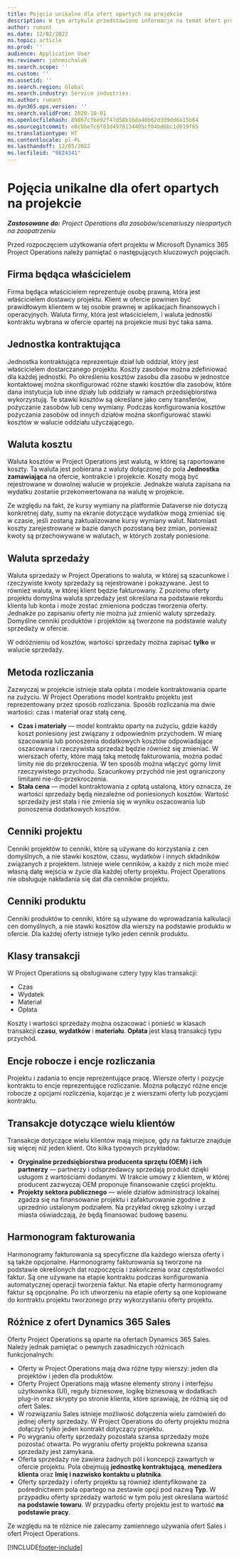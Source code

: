 ```yaml
---
title: Pojęcia unikalne dla ofert opartych na projekcie
description: W tym artykule przedstawiono informacje na temat ofert projektu w aplikacji Microsoft Dynamics 365 Project Operations.
author: rumant
ms.date: 12/02/2022
ms.topic: article
ms.prod: ''
audience: Application User
ms.reviewer: johnmichalak
ms.search.scope: ''
ms.custom: ''
ms.assetid: ''
ms.search.region: Global
ms.search.industry: Service industries
ms.author: rumant
ms.dyn365.ops.version: ''
ms.search.validFrom: 2020-10-01
ms.openlocfilehash: 89867cfbe92f47d58b16da40b62d3d9dd6a15b64
ms.sourcegitcommit: e0cbbe7c6f03d4978134405cf04bd8bc1d019f65
ms.translationtype: HT
ms.contentlocale: pl-PL
ms.lasthandoff: 12/05/2022
ms.locfileid: "9824341"
---
```

# <a name="concepts-unique-to-project-based-quotes"></a>Pojęcia unikalne dla ofert opartych na projekcie

_**Zastosowane do:** Project Operations dla zasobów/scenariuszy nieopartych na zaopatrzeniu_

Przed rozpoczęciem użytkowania ofert projektu w Microsoft Dynamics 365 Project Operations należy pamiętać o następujących kluczowych pojęciach.

## <a name="owning-company"></a>Firma będąca właścicielem

Firma będąca właścicielem reprezentuje osobę prawną, która jest właścicielem dostawcy projektu. Klient w ofercie powinien być prawidłowym klientem w tej osobie prawnej w aplikacjach finansowych i operacyjnych. Waluta firmy, która jest właścicielem, i waluta jednostki kontraktu wybrana w ofercie opartej na projekcie musi być taka sama.

## <a name="contracting-unit"></a>Jednostka kontraktująca

Jednostka kontraktująca reprezentuje dział lub oddział, który jest właścicielem dostarczanego projektu. Koszty zasobów można zdefiniować dla każdej jednostki. Po określeniu kosztów zasobu dla zasobu w jednostce kontaktowej można skonfigurować różne stawki kosztów dla zasobów, które dana instytucja lub inne działy lub oddziały w ramach przedsiębiorstwa wykorzystują. Te stawki kosztów są określane jako ceny transferów, pożyczanie zasobów lub ceny wymiany. Podczas konfigurowania kosztów pożyczania zasobów od innych działów można skonfigurować stawki kosztów w walucie oddziału użyczającego.

## <a name="cost-currency"></a>Waluta kosztu

Waluta kosztów w Project Operations jest walutą, w której są raportowane koszty. Ta waluta jest pobierana z waluty dołączonej do pola **Jednostka zamawiająca** na ofercie, kontrakcie i projekcie. Koszty mogą być rejestrowane w dowolnej walucie w projekcie. Jednakże waluta zapisana na wydatku zostanie przekonwertowana na walutę w projekcie.

Ze względu na fakt, że kursy wymiany na platformie Dataverse nie dotyczą konkretnej daty, sumy na ekranie dotyczące wydatków mogą zmieniać się w czasie, jeśli zostaną zaktualizowane kursy wymiany walut. Natomiast koszty zarejestrowane w bazie danych pozostaną bez zmian, ponieważ kwoty są przechowywane w walutach, w których zostały poniesione.

## <a name="sales-currency"></a>Waluta sprzedaży

Waluta sprzedaży w Project Operations to waluta, w której są szacunkowe i rzeczywiste kwoty sprzedaży są rejestrowane i pokazywane. Jest to również waluta, w której klient będzie fakturowany. Z poziomu oferty projektu domyślna waluta sprzedaży jest określana na podstawie rekordu klienta lub konta i może zostać zmieniona podczas tworzenia oferty. Jednakże po zapisaniu oferty nie można już zmienić waluty sprzedaży. Domyślne cenniki produktów i projektów są tworzone na podstawie waluty sprzedaży w ofercie.

W odróżnieniu od kosztów, wartości sprzedaży można zapisać **tylko** w walucie sprzedaży.

## <a name="billing-method"></a>Metoda rozliczania

Zazwyczaj w projekcie istnieje stała opłata i modele kontraktowania oparte na zużyciu. W Project Operations model kontraktu projektu jest reprezentowany przez sposób rozliczania. Sposób rozliczania ma dwie wartości: czas i materiał oraz stałą cenę.

- **Czas i materiały** — model kontraktu oparty na zużyciu, gdzie każdy koszt poniesiony jest związany z odpowiednim przychodem. W miarę szacowania lub ponoszenia dodatkowych kosztów odpowiadające oszacowana i rzeczywista sprzedaż będzie również się zmieniać. W wierszach oferty, które mają taką metodę fakturowania, można podać limity nie do przekroczenia. W ten sposób można włączyć górny limit rzeczywistego przychodu. Szacunkowy przychód nie jest ograniczony limitami nie-do-przekroczenia.
- **Stała cena** — model kontraktowania z opłatą ustaloną, który oznacza, że wartości sprzedaży będą niezależne od poniesionych kosztów. Wartość sprzedaży jest stała i nie zmienia się w wyniku oszacowania lub ponoszenia dodatkowych kosztów.

## <a name="project-price-lists"></a>Cenniki projektu

Cenniki projektów to cenniki, które są używane do korzystania z cen domyślnych, a nie stawki kosztów, czasu, wydatków i innych składników związanych z projektem. Istnieje wiele cenników, a każdy z nich może mieć własną datę wejścia w życie dla każdej oferty projektu. Project Operations nie obsługuje nakładania się dat dla cenników projektu.

## <a name="product-price-lists"></a>Cenniki produktu

Cenniki produktów to cenniki, które są używane do wprowadzania kalkulacji cen domyślnych, a nie stawki kosztów dla wierszy na podstawie produktu w ofercie. Dla każdej oferty istnieje tylko jeden cennik produktu.

## <a name="transaction-classes"></a>Klasy transakcji

W Project Operations są obsługiwane cztery typy klas transakcji:

- Czas
- Wydatek
- Materiał
- Opłata

Koszty i wartości sprzedaży można oszacować i ponieść w klasach transakcji **czasu**, **wydatków** i **materiału**. **Opłata** jest klasą transakcji typu przychód.

## <a name="work-entities-and-billing-entities"></a>Encje robocze i encje rozliczania

Projektu i zadania to encje reprezentujące pracę. Wiersze oferty i pozycje kontraktu to encje reprezentujące rozliczanie. Można połączyć różne encje robocze z opcjami rozliczenia, kojarząc je z wierszami oferty lub pozycjami kontraktu.

## <a name="multi-customer-deals"></a>Transakcje dotyczące wielu klientów

Transakcje dotyczące wielu klientów mają miejsce, gdy na fakturze znajduje się więcej niż jeden klient. Oto kilka typowych przykładów:

- **Oryginalne przedsiębiorstwa producenta sprzętu (OEM) i ich partnerzy** — partnerzy i odsprzedawcy sprzedają produkt dzięki usługom z wartościami dodanymi. W trakcie umowy z klientem, w której producent zazwyczaj OEM proponuje finansowanie części projektu.
- **Projekty sektora publicznego** — wiele działów administracji lokalnej zgadza się na finansowanie projektu i zafakturowanie zgodnie z uprzednio ustalonym podziałem. Na przykład okręg szkolny i urząd miasta oświadczają, że będą finansować budowę basenu.

## <a name="invoice-schedules"></a>Harmonogram fakturowania

Harmonogramy fakturowania są specyficzne dla każdego wiersza oferty i są także opcjonalne. Harmonogramy fakturowania są tworzone na podstawie określonych dat rozpoczęcia i zakończenia oraz częstotliwości faktur. Są one używane na etapie kontraktu podczas konfigurowania automatycznej operacji tworzenia faktur. Na etapie oferty harmonogramy faktur są opcjonalne. Po ich utworzeniu na etapie oferty są one kopiowane do kontraktu projektu tworzonego przy wykorzystaniu oferty projektu.

## <a name="differences-from-dynamics-365-sales-quotes"></a>Różnice z ofert Dynamics 365 Sales

Oferty Project Operations są oparte na ofertach Dynamics 365 Sales. Należy jednak pamiętać o pewnych zasadniczych różnicach funkcjonalnych:

- Oferty w Project Operations mają dwa różne typy wierszy: jeden dla projektów i jeden dla produktów.
- Oferty Project Operations mają własne elementy strony i interfejsu użytkownika (UI), reguły biznesowe, logikę biznesową w dodatkach plug-in oraz skrypty po stronie klienta, które sprawiają, że różnią się od ofert Sales.
- W rozwiązaniu Sales istnieje możliwość dołączenia wielu zamówień do jednej oferty sprzedaży. W Project Operations do oferty projektu można dołączyć tylko jeden kontrakt dotyczący projektu.
- Po wygraniu oferty sprzedaży pozostała szansa sprzedaży może pozostać otwarta. Po wygraniu oferty projektu pokrewna szansa sprzedaży jest zamykana.
- Oferta sprzedaży nie zawiera żadnych pól i koncepcji zawartych w ofercie projektu. Pola obejmują **jednostkę kontraktującą**, **menedżera klienta** oraz **Imię i nazwisko kontaktu u płatnika**.
- Oferty sprzedaży i oferty projektu są również identyfikowane za pośrednictwem pola opartego na zestawie opcji pod nazwą **Typ**. W przypadku oferty sprzedaży wartość w tym polu jest określana wartość **na podstawie towaru**. W przypadku oferty projektu jest to wartość **na podstawie pracy**.

Ze względu na te różnice nie zalecamy zamiennego używania ofert Sales i ofert Project Operations.

[!INCLUDE[footer-include](../includes/footer-banner.md)]
